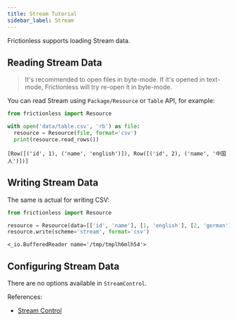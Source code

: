 ```yaml
---
title: Stream Tutorial
sidebar_label: Stream
---
```


Frictionless supports loading Stream data.

## Reading Stream Data

> It's recommended to open files in byte-mode. If it's opened in text-mode, Frictionless will try re-open it in byte-mode.

You can read Stream using `Package/Resource` or `Table` API, for example:

```python title="Python"
from frictionless import Resource

with open('data/table.csv', 'rb') as file:
  resource = Resource(file, format='csv')
  print(resource.read_rows())
```
```
[Row([('id', 1), ('name', 'english')]), Row([('id', 2), ('name', '中国人')])]
```

## Writing Stream Data

The same is actual for writing CSV:

```python title="Python"
from frictionless import Resource

resource = Resource(data=[['id', 'name'], [1, 'english'], [2, 'german']])
resource.write(scheme='stream', format='csv')
```
```
<_io.BufferedReader name='/tmp/tmplh6mlh54'>
```

## Configuring Stream Data

There are no options available in `StreamControl`.

References:
- [Stream Control](../../references/schemes-reference.md#stream)

